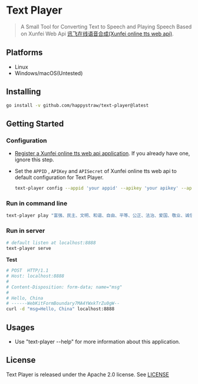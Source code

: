 # Text Player

> A Small Tool for Converting Text to Speech and Playing Speech Based on Xunfei Web Api [讯飞在线语音合成(Xunfei online tts web api)](https://www.xfyun.cn/services/online_tts).

## Platforms

- Linux
- Windows/macOS(Untested)

## Installing

```bash
go install -v github.com/happystraw/text-player@latest
```

## Getting Started

### Configuration

- [Register a Xunfei online tts web api application](https://console.xfyun.cn/app/myapp). If you already have one, ignore this step.

- Set the `APPID` , `APIKey` and `APISecret` of Xunfei online tts web api to default configuration for Text Player.

  ```bash
  text-player config --appid 'your appid' --apikey 'your apikey' --apisecret 'your apisecret'
  ```

### Run in command line

```bash
text-player play "富强、民主、文明、和谐、自由、平等、公正、法治、爱国、敬业、诚信、友善"
```

### Run in server

```bash
# default listen at localhost:8888
text-player serve
```

**Test**

```bash
# POST  HTTP/1.1
# Host: localhost:8888
#
# Content-Disposition: form-data; name="msg"
#
# Hello, China
# ------WebKitFormBoundary7MA4YWxkTrZu0gW--
curl -d "msg=Hello, China" localhost:8888
```

## Usages

- Use "text-player --help" for more information about this application.


## License

Text Player is released under the Apache 2.0 license. See [LICENSE](./LICENSE)